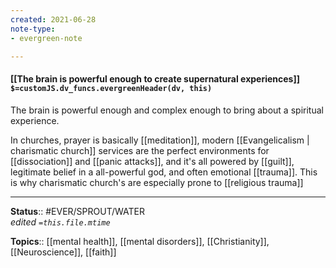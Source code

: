 ```yaml
---
created: 2021-06-28
note-type: 
- evergreen-note

---
```


#### [[The brain is powerful enough to create supernatural experiences]] `$=customJS.dv_funcs.evergreenHeader(dv, this)`

The brain is powerful enough and complex enough to bring about a spiritual experience. 

In churches, prayer is basically [[meditation]], modern [[Evangelicalism | charismatic church]] services are the perfect environments for [[dissociation]] and [[panic attacks]], and it's all powered by [[guilt]], legitimate belief in a all-powerful god, and often emotional [[trauma]]. This is why charismatic church's are especially prone to [[religious trauma]]

---

**Status**:: #EVER/SPROUT/WATER  
*edited `=this.file.mtime`*


**Topics**:: [[mental health]], [[mental disorders]], [[Christianity]], [[Neuroscience]], [[faith]]
	
